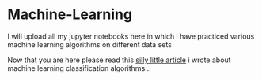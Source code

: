 # Machine-Learning
I will upload all my jupyter notebooks here in which i have practiced various machine learning algorithms on different data sets

Now that you are here please read this [silly little article](https://medium.com/@cruelkratos/classification-algorithms-gaussian-linear-discriminant-analysis-lda-and-naive-bayes-38c016bd836b) i wrote about machine learning classification algorithms...
